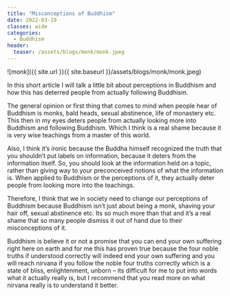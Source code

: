 ```yaml
---
title: "Misconceptions of Buddhism"
date: 2022-03-19
classes: wide
categories:
  - Buddhism
header: 
  teaser: /assets/blogs/monk/monk.jpeg
---
```


![monk]({{ site.url }}{{ site.baseurl }}/assets/blogs/monk/monk.jpeg)

In this short article I will talk a little bit about perceptions in Buddhism and how this has deterred people from actually following Buddhism.

The general opinion or first thing that comes to mind when people hear of Buddhism is monks, bald heads, sexual abstinence, life of monastery etc. This then in my eyes deters people from actually looking more into Buddhism and following Buddhism. Which I think is a real shame because it is very wise teachings from a master of this world.

Also, I think it’s ironic because the Buddha himself recognized the truth that you shouldn’t put labels on information, because it deters from the information itself. So, you should look at the information held on a topic, rather than giving way to your preconceived notions of what the information is. When applied to Buddhism or the perceptions of it, they actually deter people from looking more into the teachings.

Therefore, I think that we in society need to change our perceptions of Buddhism because Buddhism isn’t just about being a monk, shaving your hair off, sexual abstinence etc. Its so much more than that and it’s a real shame that so many people dismiss it out of hand due to their misconceptions of it.

Buddhism is believe it or not a promise that you can end your own suffering right here on earth and for me this has proven true because the four noble truths if understood correctly will indeed end your own suffering and you will reach nirvana if you follow the noble four truths correctly which is a state of bliss, enlightenment, unborn – its difficult for me to put into words what it actually really is, but I recommend that you read more on what nirvana really is to understand it better.
